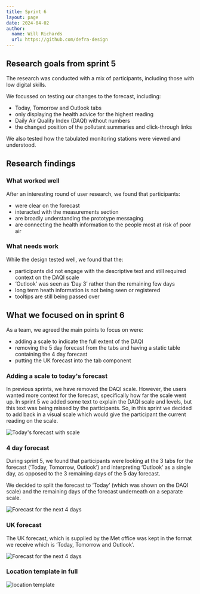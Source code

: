 ```yaml
---
title: Sprint 6
layout: page
date: 2024-04-02
author:
  name: Will Richards
  url: https://github.com/defra-design
---
```


## Research goals from sprint 5

The research was conducted with a mix of participants, including those with low digital skills.

We focussed on testing our changes to the forecast, including:
* Today, Tomorrow and Outlook tabs
* only displaying the health advice for the highest reading
* Daily Air Quality Index (DAQI) without numbers  
* the changed position of the pollutant summaries and click-through links

We also tested how the tabulated monitoring stations were viewed and understood.


## Research findings

### What worked well

After an interesting round of user research, we found that participants: 

* were clear on the forecast
* interacted with the measurements section
* are broadly understanding the prototype messaging
* are connecting the health information to the people most at risk of poor air


### What needs work

While the design tested well, we found that the:
* participants did not engage with the descriptive text and still required context on the DAQI scale
* ‘Outlook’ was seen as ‘Day 3’ rather than the remaining few days
* long term heath information is not being seen or registered
* tooltips are still being passed over



## What we focused on in sprint 6

As a team, we agreed the main points to focus on were:  

* adding a scale to indicate the full extent of the DAQI
* removing the 5 day forecast from the tabs and having a static table containing the 4 day forecast
* putting the UK forecast into the tab component

### Adding a scale to today's forecast 

In previous sprints, we have removed the DAQI scale. However, the users wanted more context for the forecast, specifically how far the scale went up. In sprint 5 we added some text to explain the DAQI scale and levels, but this text was being missed by the participants. So, in this sprint we decided to add back in a visual scale which would give the participant the current reading on the scale. 

![Today's forecast with scale](../../images/sprint-six/todays-forecast.png "")

   

### 4 day forecast

During sprint 5, we found that participants were looking at the 3 tabs for the forecast (‘Today, Tomorrow, Outlook’) and interpreting ‘Outlook’ as a single day, as opposed to the 3 remaining days of the 5 day forecast. 

We decided to split the forecast to ‘Today’ (which was shown on the DAQI scale) and the remaining days of the forecast underneath on a separate scale. 

![Forecast for the next 4 days](../../images/sprint-six/4day-forecast.png "")



### UK forecast

The UK forecast, which is supplied by the Met office was kept in the format we receive which is ‘Today, Tomorrow and Outlook’.

![Forecast for the next 4 days](../../images/sprint-six/uk-forecast.png "")



### Location template in full

![location template](../../images/sprint-six/location-template.png "location template")


